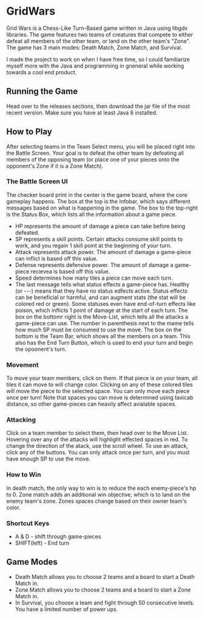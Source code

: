 # GridWars
Grid Wars is a Chess-Like Turn-Based game written in Java using libgdx libraries. The game features two teams of creatures that compete to either defeat all members of the other team, or land on the other team's "Zone". The game has 3 main modes: Death Match, Zone Match, and Survival.

I made the project to work on when I have free time, so I could familiarize myself more with the Java and programming in gneneral while working towards a cool end product. 

## Running the Game
Head over to the releases sections, then download the jar file of the most recent version. Make sure you have at least Java 8 installed.

## How to Play
After selecting teams in the Team Select menu, you will be placed right into the Battle Screen. Your goal is to defeat the other team by defeating all members of the opposing team (or place one of your pieces onto the opponent's Zone if it is a Zone Match).
### The Battle Screen UI
The checker board print in the center is the game board, where the core gameplay happens. The box at the top is the Infobar, which says different messages based on what is happening in the game. The box to the top-right is the Status Box, which lists all the information about a game piece.
* HP represents the amount of damage a piece can take before being defeated.
* SP represents a skill points. Certain attacks consume skill points to work, and you regain 1 skill point at the beginning of your turn. 
* Attack represents attack power. The amount of damage a game-piece can inflict is based off this value.
* Defense represents defensive power. The amount of damage a game-piece recievea is based off this value.
* Speed determines how many tiles a piece can move each turn.
* The last message tells what status effects a game-piece has. Healthy (or ---) means that they have no status edfects active. Status effects can be beneficial or harmful, and can augment stats (the stat will be colored red or green). Some statuses even have end-of-turn effects like poison, which inflicts 1 point of damage at the start of each turn.
The box on the bottomr right is the Move-List, which tells all the attacks a game-piece can use. The number in parenthesis next to the mame tells how much SP must be consumed to use the move. The box on the bottom is the Team Bar, which shows all the members on a team. This also has the End Turn Button, which is used to end your turn and begin the opoonent's turn. 
### Movement
To move your team members, click on them. If that piece is on your team, all tiles it can move to will change color. Clicking on any of these colored tiles will move the piece to the selected space. You can only move each piece once per turn! Note that spaces you can move is determined using taxicab distance, so other game-pieces can heavily affect avialable spaces.
### Attacking
Click on a team member to select them, then head over to the Move List. Hovering over any of the attacks will highlight effected spaces in red. To change the direction of the atack, use the scroll wheel. To use an attack, click any of the buttons. You can only attack once per turn, and you must have enough SP to use the move.
### How to Win
In death match, the only way to win is to reduce the each enemy-piece's hp to 0.
Zone match adds an additional win objective, which is to land on the enemy team's zone. Zones spaces change based on their owner team's color. 
### Shortcut Keys
* A & D - shift through game-pieces
* SHIFT(left) - End turn

## Game Modes
* Death Match allows you to choose 2 teams and a board to start a Death Match in.
* Zone Match allows you to choose 2 teams and a board to start a Zone Match in.
* In Survival, you choose a team and fight through 50 consecutive levels. You have a limited number of power ups.
